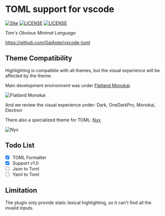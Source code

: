 TOML support for vscode
=======================
[![Site](https://img.shields.io/badge/TOML-v1.0-%23FF4D5B.svg?style=flat-square)](https://github.com/toml-lang/toml)
[![LICENSE](https://img.shields.io/badge/license-Anti%20996-blue.svg?style=flat-square)](https://github.com/996icu/996.ICU/blob/master/LICENSE)
[![LICENSE](https://img.shields.io/badge/license-MPL%202.0-blue.svg?style=flat-square)](https://github.com/GalAster/vscode-toml/blob/master/License.md)

*Tom's Obvious Minimal Language*

https://github.com/GalAster/vscode-toml

## Theme Compatibility

Highlighting is compatible with all themes, but the visual experience will be affected by the theme.

Main development environment was under [Flatland Monokai](https://marketplace.visualstudio.com/items?itemName=gerane.Theme-FlatlandMonokai).

![Flatland Monokai](https://user-images.githubusercontent.com/17541209/56551634-76ec5400-65bb-11e9-84d0-5771027b1513.png)

And we review the visual experience under: Dark, OneDarkPro, Monokai, Electron

There also a specialized theme for TOML: [Nyx](https://marketplace.visualstudio.com/items?itemName=Aster.nyx-theme)

![Nyx](https://user-images.githubusercontent.com/17541209/56551632-76ec5400-65bb-11e9-97f4-0764a3dfabd4.png)

## Todo List

- [x] TOML Formatter
- [x] Support v1.0
- [ ] Json to Toml
- [ ] Yaml to Toml

## Limitation
The plugin only provide static lexical highlighting, so it can't find all the invaild inputs.
